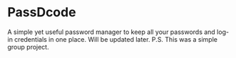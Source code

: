 # PassDcode

A simple yet useful password manager to keep all your passwords and log-in credentials in one place.
Will be updated later.
P.S. This was a simple group project.
